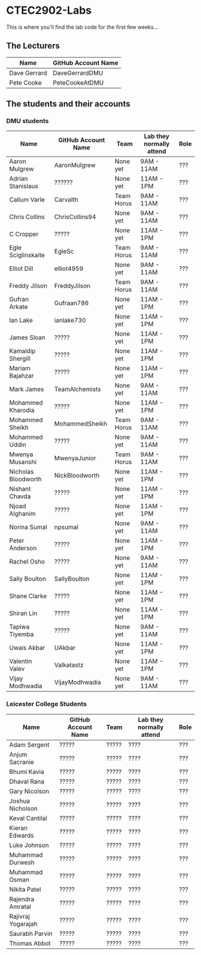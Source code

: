 # CTEC2902-Labs

This is where you'll find the lab code for the first few weeks...

## The Lecturers

Name | GitHub Account Name
------------ | -------------
Dave Gerrard | DaveGerrardDMU
Pete Cooke | PeteCookeAtDMU

## The students and their accounts

### DMU students

Name | GitHub Account Name | Team | Lab they normally attend | Role
------------ | ------------- | ------------- | ------------- | -------------
Aaron Mulgrew | AaronMulgrew | None yet | 9AM - 11AM | ???
Adrian Stanislaus | ?????? | None yet | 11AM - 1PM | ???
Callum Varle | Carvalth | Team Horus | 9AM - 11AM | ???
Chris Collins | ChrisCollins94 | None yet | 9AM - 11AM | ???
C Cropper | ????? | None yet | 11AM - 1PM | ???
Egle Sciglinskaite | EgleSc | Team Horus | 9AM - 11AM | ???
Elliot Dill | elliot4959 | None yet | 9AM - 11AM | ???
Freddy Jilson | FreddyJilson | Team Horus | 9AM - 11AM | ???
Gufran Arkate | Gufraan786 | None yet | 11AM - 1PM | ???
Ian Lake | ianlake730 | None yet | 11AM - 1PM | ???
James Sloan | ????? | None yet | 11AM - 1PM | ???
Kamaldip Shergill | ????? | None yet | 11AM - 1PM | ???
Mariam Bajahzar | ????? | None yet | 11AM - 1PM | ???
Mark James | TeamAlchemists | None yet | 9AM - 11AM | ???
Mohammed Kharodia | ????? | None yet | 11AM - 1PM | ???
Mohammed Sheikh | MohammedSheikh | Team Horus | 9AM - 11AM | ???
Mohammed Uddin | ????? | None yet | 9AM - 11AM | ???
Mwenya Musanshi | MwenyaJunior | Team Horus | 9AM - 11AM | ???
Nicholas Bloodworth | NickBloodworth | None yet | 11AM - 1PM | ???
Nishant Chavda | ????? | None yet | 11AM - 1PM | ???
Njoad Alghanim | ????? | None yet | 11AM - 1PM | ???
Norina Sumal | npsumal | None yet | 9AM - 11AM | ???
Peter Anderson | ????? | None yet | 11AM - 1PM | ???
Rachel Osho | ????? | None yet | 9AM - 11AM | ???
Sally Boulton | SallyBoulton | None yet | 11AM - 1PM | ???
Shane Clarke | ????? | None yet | 11AM - 1PM | ???
Shiran Lin | ????? | None yet | 11AM - 1PM | ???
Tapiwa Tiyemba | ????? | None yet | 9AM - 11AM | ???
Uwais Akbar | UAkbar | None yet | 11AM - 1PM | ???
Valentin Valev | Valkatastz | None yet | 11AM - 1PM | ???
Vijay Modhwadia | VijayModhwadia | None yet | 9AM - 11AM | ???


### Leicester College Students

Name | GitHub Account Name | Team | Lab they normally attend | Role
------------ | ------------- | ------------- | ------------- | -------------
Adam Sergent | ????? | ????? | ???? | ???
Anjum Sacranie | ????? | ????? | ???? | ???
Bhumi Kavia | ????? | ????? | ???? | ???
Dhaval Rana  | ????? | ????? | ???? | ???
Gary Nicolson | ????? | ????? | ???? | ???
Joshua Nicholson | ????? | ????? | ???? | ???
Keval Cantilal | ????? | ????? | ???? | ???
Kieran Edwards | ????? | ????? | ???? | ???
Luke Johnson | ????? | ????? | ???? | ???
Muhammad Durwesh | ????? | ????? | ???? | ???
Muhammad Osman  | ????? | ????? | ???? | ???
Nikita Patel  | ????? | ????? | ???? | ???
Rajendra Amratal | ????? | ????? | ???? | ???
Rajivraj Yogarajah | ????? | ????? | ???? | ???
Saurabh Parvin | ????? | ????? | ???? | ???
Thomas Abbot | ????? | ????? | ???? | ???
 



